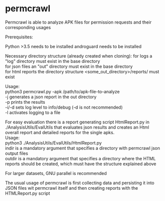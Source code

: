 # permcrawl

Permcrawl is able to analyze APK files for permission requests and their corresponding usages  
  
Prerequisites:  

Python >3.5 needs to be installed
androguard needs to be installed  

Necessary directory structure (already created when cloning):
for logs a "log" directory must exist in the base directory  
for json files an "out" directory must exist in the base directory  
for html reports the directory structure <some_out_directory>/reports/ must exist  
  
Usage:  
python3 permcrawl.py -apk /path/to/apk-file-to-analyze  
-j generates a json report in the out directory  
-p prints the results  
-i/-d sets log level to info/debug (-d is not recommended)  
-l activates logging to a file  

For easy evaluation there is a report generating script HtmlReport.py in ./AnalysisUtils/EvalUtils that evaluates json results and creates an Html overall report and detailed reports for the single apks.  
Usage:  
python3 ./AnalysisUtils/EvalUtils/HtmlReport.py <indir> <outdir>  
indir is a mandatory argument that specifies a directory with permcrawl json output files  
outdir is a mandatory argument that specifies a directory where the HTML reports should be created, which must have the structure explained above  
  
For larger datasets, GNU parallel is recommended  

The usual usage of permcrawl is first collecting data and persisting it into JSON files wit permcrawl itself and then creating reports with the HTMLReport.py script

